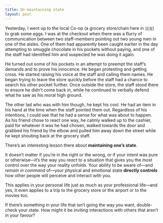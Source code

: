 ```yaml
---
title: On maintaining state
layout: post
---
```


Yesterday, I went up to the local Co-op (a grocery store/chain here in :uk:) to grab some eggs. I was at the checkout when there was a flurry of communication between two staff-members pointing out two young men in one of the aisles. One of them had apparently been caught earlier in the day attempting to smuggle chocolate in his pockets without paying, and one of the staff had identified him and suspected he was doing it again.

He turned out some of his pockets in an attempt to preempt the staff’s demands and to prove his innocence. He began protesting and getting cross. He started raising his voice at the staff and calling them names. He began trying to leave the store quickly before the staff had a chance to search his other pocket further. Once outside the store, the staff stood there to ensure he didn’t come back in, while he continued to verbally defend what he saw as his moral high ground.

The other lad who was with him though, he kept his cool. He had an item in his hand at the time when the staff pointed them out. Regardless of his intentions, I could see that he had a sense for what was about to happen. As his friend chose to react one way, he calmly walked up to the cashier, paid for whatever it was he had chosen, walked towards the door and grabbed his friend by the elbow and pulled him away down the street while he kept shouting back at the grocery staff.

There’s an interesting lesson there about **maintaining one’s state**.

It doesn’t matter if you’re in the right or the wrong, or if your intent was pure or otherwise—it’s the way you *react* to a situation that gives you the most control over the way your reality unfolds. Your ability to be aware of—and *remain in command* of—your physical and emotional state **directly controls** how other people will perceive and interact with you.

This applies in your personal life just as much as your professional life—and yes, it even applies to a trip to the grocery store or the airport or to the movies too.

If there’s something in your life that isn’t going the way you want, double-check your state. How might it be *inviting* interactions with others that aren’t in your favour?
